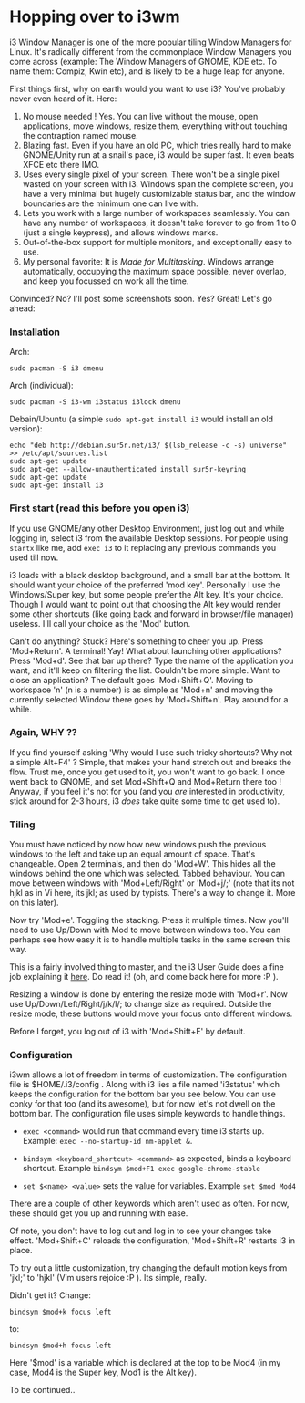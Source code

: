 Hopping over to i3wm
========================

i3 Window Manager is one of the more popular tiling Window Managers for Linux. It's radically different from the commonplace Window Managers you come across (example: The Window Managers of GNOME, KDE etc. To name them: Compiz, Kwin etc), and is likely to be a huge leap for anyone.

First things first, why on earth would you want to use i3? You've probably never even heard of it. Here:

1. No mouse needed ! Yes. You can live without the mouse, open applications, move windows, resize them, everything without touching the contraption named mouse.
2. Blazing fast. Even if you have an old PC, which tries really hard to make GNOME/Unity run at a snail's pace, i3 would be super fast. It even beats XFCE etc there IMO.
3. Uses every single pixel of your screen. There won't be a single pixel wasted on your screen with i3. Windows span the complete screen, you have a very minimal but hugely customizable status bar, and the window boundaries are the minimum one can live with.
4. Lets you work with a large number of workspaces seamlessly. You can have any number of workspaces, it doesn't take forever to go from 1 to 0 (just a single keypress), and allows windows marks.
5. Out-of-the-box support for multiple monitors, and exceptionally easy to use.
6. My personal favorite: It is *Made for Multitasking*. Windows arrange automatically, occupying the maximum space possible, never overlap, and keep you focussed on work all the time.

Convinced? No? I'll post some screenshots soon. Yes? Great! Let's go ahead:


### Installation

Arch:

    sudo pacman -S i3 dmenu

Arch (individual):

    sudo pacman -S i3-wm i3status i3lock dmenu

Debain/Ubuntu (a simple `sudo apt-get install i3` would install an old version):

    echo "deb http://debian.sur5r.net/i3/ $(lsb_release -c -s) universe" >> /etc/apt/sources.list
    sudo apt-get update
    sudo apt-get --allow-unauthenticated install sur5r-keyring
    sudo apt-get update
    sudo apt-get install i3


### First start (read this before you open i3)

If you use GNOME/any other Desktop Environment, just log out and while logging in, select i3 from the available Desktop sessions. For people using `startx` like me, add `exec i3` to it replacing any previous commands you used till now.

i3 loads with a black desktop background, and a small bar at the bottom. It should want your choice of the preferred 'mod key'. Personally I use the Windows/Super key, but some people prefer the Alt key. It's your choice. Though I would want to point out that choosing the Alt key would render some other shortcuts (like going back and forward in browser/file manager) useless. I'll call your choice as the 'Mod' button.

Can't do anything? Stuck? Here's something to cheer you up. Press 'Mod+Return'. A terminal! Yay! What about launching other applications? Press 'Mod+d'. See that bar up there? Type the name of the application you want, and it'll keep on filtering the list. Couldn't be more simple. Want to close an application? The default goes 'Mod+Shift+Q'. Moving to workspace 'n' (n is a number) is as simple as 'Mod+n' and moving the currently selected Window there goes by 'Mod+Shift+n'. Play around for a while.

### Again, WHY ??

If you find yourself asking 'Why would I use such tricky shortcuts? Why not a simple Alt+F4' ? Simple, that makes your hand stretch out and breaks the flow. Trust me, once you get used to it, you won't want to go back. I once went back to GNOME, and set Mod+Shift+Q and Mod+Return there too ! Anyway, if you feel it's not for you (and you *are* interested in productivity, stick around for 2-3 hours, i3 *does* take quite some time to get used to).

### Tiling

You must have noticed by now how new windows push the previous windows to the left and take up an equal amount of space. That's changeable. Open 2 terminals, and then do 'Mod+W'. This hides all the windows behind the one which was selected. Tabbed behaviour. You can move between windows with 'Mod+Left/Right' or 'Mod+j/;' (note that its not hjkl as in Vi here, its jkl; as used by typists. There's a way to change it. More on this later).

Now try 'Mod+e'. Toggling the stacking. Press it multiple times. Now you'll need to use Up/Down with Mod to move between windows too. You can perhaps see how easy it is to handle multiple tasks in the same screen this way.

This is a fairly involved thing to master, and the i3 User Guide does a fine job explaining it [here](https://i3wm.org/docs/userguide.html). Do read it! (oh, and come back here for more :P ).

Resizing a window is done by entering the resize mode with 'Mod+r'. Now use Up/Down/Left/Right/j/k/l/; to change size as required. Outside the resize mode, these buttons would move your focus onto different windows.

Before I forget, you log out of i3 with 'Mod+Shift+E' by default.

### Configuration

i3wm allows a lot of freedom in terms of customization. The configuration file is $HOME/.i3/config . Along with i3 lies a file named 'i3status' which keeps the configuration for the bottom bar you see below. You can use conky for that too (and its awesome), but for now let's not dwell on the bottom bar. The configuration file uses simple keywords to handle things. 

* `exec <command>` would run that command every time i3 starts up. Example: `exec --no-startup-id nm-applet &`.

* `bindsym <keyboard_shortcut> <command>` as expected, binds a keyboard shortcut. Example `bindsym $mod+F1 exec google-chrome-stable`

* `set $<name> <value>` sets the value for variables. Example `set $mod Mod4`

There are a couple of other keywords which aren't used as often. For now, these should get you up and running with ease.

Of note, you don't have to log out and log in to see your changes take effect. 'Mod+Shift+C' reloads the configuration, 'Mod+Shift+R' restarts i3 in place.

To try out a little customization, try changing the default motion keys from 'jkl;' to 'hjkl' (Vim users rejoice :P ). Its simple, really.

Didn't get it?
Change:

    bindsym $mod+k focus left

to:

    bindsym $mod+h focus left

Here '$mod' is a variable which is declared at the top to be Mod4 (in my case, Mod4 is the Super key, Mod1 is the Alt key).

To be continued..
